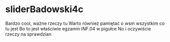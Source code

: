 # sliderBadowski4c
Bardzo cool, ważne rzeczy tu
Warto również pamiętać o wsm wszystkim co tu jest
Bo to jest właściwie egzamin INF.04 w pigułce
No i oczywiście rzeczy na sprawdzian

